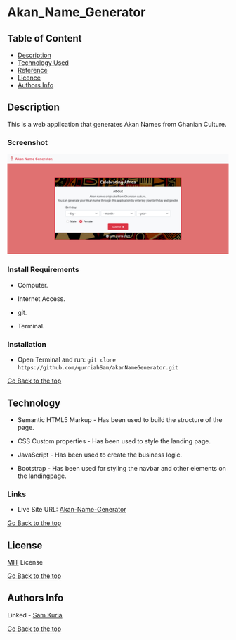 # Akan_Name_Generator

## Table of Content

- [Description](#description)
- [Technology Used](#technology-used)
- [Reference](#reference)
- [Licence](#licence)
- [Authors Info](#author-Info)

## Description

This is a web application that generates Akan Names from Ghanian Culture.

### Screenshot

![Website screenshot](./assets/Screenshot.png)

### Install Requirements

- Computer.

- Internet Access.

- git.

- Terminal.

### Installation

- Open Terminal and run:
  `git clone https://github.com/qurriahSam/akanNameGenerator.git`

[Go Back to the top](#Akan_Name_Generator)

## Technology

- Semantic HTML5 Markup - Has been used to build the structure of the page.

- CSS Custom properties - Has been used to style the landing page.

- JavaScript - Has been used to create the business logic.

- Bootstrap - Has been used for styling the navbar and other elements on the landingpage.

### Links

- Live Site URL: [Akan-Name-Generator]()

[Go Back to the top](#Akan_Name_Generator)

## License

[MIT](./LICENSE) License

[Go Back to the top](#Akan_Name_Generator)

## Authors Info

Linked - [Sam Kuria](https://www.linkedin.com/in/sam-kuria-0904b01a1)

[Go Back to the top](#Akan_Name_Generator)
